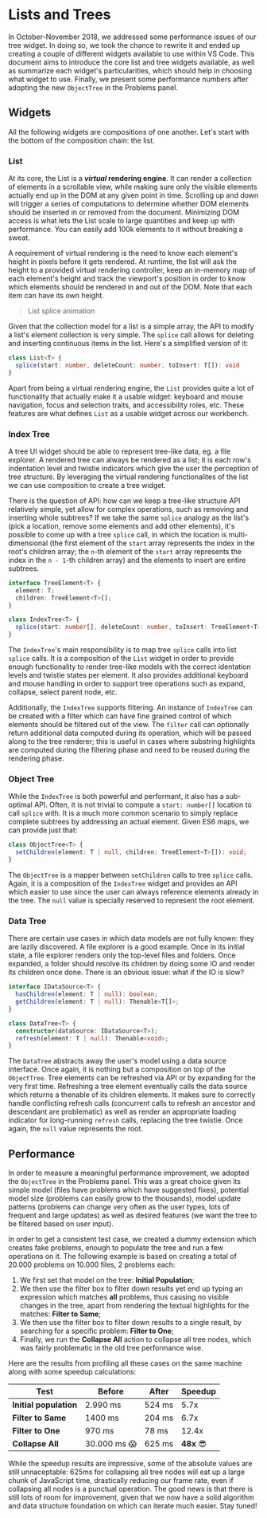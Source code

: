 # Lists and Trees

In October-November 2018, we addressed some performance issues of our tree widget. In doing so, we took the chance to rewrite it and ended up creating a couple of different widgets available to use within VS Code. This document aims to introduce the core list and tree widgets available, as well as summarize each widget's particularities, which should help in choosing what widget to use. Finally, we present some performance numbers after adopting the new `ObjectTree` in the Problems panel.

## Widgets

All the following widgets are compositions of one another. Let's start with the bottom of the composition chain: the list.

### List

At its core, the List is a **_virtual_ rendering engine**. It can render a collection of elements in a scrollable view, while making sure only the visible elements actually end up in the DOM at any given point in time. Scrolling up and down will trigger a series of computations to determine whether DOM elements should be inserted in or removed from the document. Minimizing DOM access is what lets the List scale to large quantities and keep up with performance. You can easily add 100k elements to it without breaking a sweat.

A requirement of virtual rendering is the need to know each element's height in pixels before it gets rendered. At runtime, the list will ask the height to a provided virtual rendering controller, keep an in-memory map of each element's height and track the viewport's position in order to know which elements should be rendered in and out of the DOM. Note that each item can have its own height.

> List splice animation

Given that the collection model for a list is a simple array, the API to modify a list's element collection is very simple. The `splice` call allows for deleting and inserting continuous items in the list. Here's a simplified version of it:

```ts
class List<T> {
  splice(start: number, deleteCount: number, toInsert: T[]): void
}
```

Apart from being a virtual rendering engine, the `List` provides quite a lot of functionality that actually make it a usable widget: keyboard and mouse navigation, focus and selection traits, and accessibility roles, etc. These features are what defines `List` as a usable widget across our workbench.

### Index Tree

A tree UI widget should be able to represent tree-like data, eg. a file explorer. A rendered tree can always be rendered as a list; it is each row's indentation level and twistie indicators which give the user the perception of tree structure. By leveraging the virtual rendering functionalites of the list we can use composition to create a tree widget.

There is the question of API: how can we keep a tree-like structure API relatively simple, yet allow for complex operations, such as removing and inserting whole subtrees? If we take the same `splice` analogy as the list's (pick a location, remove some elements and add other elements), it's possible to come up with a tree `splice` call, in which the location is multi-dimensional (the first element of the `start` array represents the index in the root's children array; the `n`-th element of the `start` array represents the index in the `n - 1`-th children array) and the elements to insert are entire subtrees.

```ts
interface TreeElement<T> {
  element: T;
  children: TreeElement<T>[];
}

class IndexTree<T> {
  splice(start: number[], deleteCount: number, toInsert: TreeElement<T>[]): void;
}
```

The `IndexTree`'s main responsibility is to map tree `splice` calls into list `splice` calls. It is a composition of the `List` widget in order to provide enough functionality to render tree-like models with the correct identation levels and twistie states per element. It also provides additional keyboard and mouse handling in order to support tree operations such as expand, collapse, select parent node, etc.

Additionally, the `IndexTree` supports filtering. An instance of `IndexTree` can be created with a filter which can have fine grained control of which elements should be filtered out of the view. The `filter` call can optionally return additional data computed during its operation, which will be passed along to the tree renderer; this is useful in cases where substring highlights are computed during the filtering phase and need to be reused during the rendering phase.

### Object Tree

While the `IndexTree` is both powerful and performant, it also has a sub-optimal API. Often, it is not trivial to compute a `start: number[]` location to call `splice` with. It is a much more common scenario to simply replace complete subtrees by addressing an actual element. Given ES6 maps, we can provide just that:

```ts
class ObjectTree<T> {
  setChildren(element: T | null, children: TreeElement<T>[]): void;
}
```

The `ObjectTree` is a mapper between `setChildren` calls to tree `splice` calls. Again, it is a composition of the `IndexTree` widget and provides an API which easier to use since the user can always reference elements already in the tree. The `null` value is specially reserved to represent the root element.

### Data Tree

There are certain use cases in which data models are not fully known: they are lazily discovered. A file explorer is a good example. Once in its initial state, a file explorer renders only the top-level files and folders. Once expanded, a folder should resolve its children by doing some IO and render its children once done. There is an obvious issue: what if the IO is slow?

```ts
interface IDataSource<T> {
  hasChildren(element: T | null): boolean;
  getChildren(element: T | null): Thenable<T[]>;
}

class DataTree<T> {
  constructor(dataSource: IDataSource<T>);
  refresh(element: T | null): Thenable<void>;
}
```

The `DataTree` abstracts away the user's model using a data source interface. Once again, it is nothing but a composition on top of the `ObjectTree`. Tree elements can be refreshed via API or by expanding for the very first time. Refreshing a tree element eventually calls the data source which returns a thenable of its children elements. It makes sure to correctly handle conflicting refresh calls (concurrent calls to refresh an ancestor and descendant are problematic) as well as render an appropriate loading indicator for long-running `refresh` calls, replacing the tree twistie. Once again, the `null` value represents the root.
 
## Performance

In order to measure a meaningful performance improvement, we adopted the `ObjectTree` in the Problems panel. This was a great choice given its simple model (files have problems which have suggested fixes), potential model size (problems can easily grow to the thousands), model update patterns (problems can change very often as the user types, lots of frequent and large updates) as well as desired features (we want the tree to be filtered based on user input).

In order to get a consistent test case, we created a dummy extension which creates fake problems, enough to populate the tree and run a few operations on it. The following example is based on creating a total of 20.000 problems on 10.000 files, 2 problems each:

1. We first set that model on the tree: **Initial Population**;
2. We then use the filter box to filter down results yet end up typing an expression which matches **all** problems, thus causing no visible changes in the tree, apart from rendering the textual highlights for the matches: **Filter to Same**;
3. We then use the filter box to filter down results to a single result, by searching for a specific problem: **Filter to One**;
4. Finally, we run the **Collapse All** action to collapse all tree nodes, which was fairly problematic in the old tree performance wise.

Here are the results from profiling all these cases on the same machine along with some speedup calculations:

| Test | Before | After | Speedup |
|---|---|---|---|
| **Initial population** | 2.990 ms | 524 ms | 5.7x |
| **Filter to Same** | 1400 ms | 204 ms | 6.7x |
| **Filter to One** | 970 ms | 78 ms | 12.4x |
| **Collapse All** | 30.000 ms 😱 | 625 ms | **48x** 😎 |

While the speedup results are impressive, some of the absolute values are still unnaceptable: 625ms for collapsing all tree nodes will eat up a large chunk of JavaScript time, drastically reducing our frame rate, even if collapsing all nodes is a punctual operation. The good news is that there is still lots of room for improvement, given that we now have a solid algorithm and data structure foundation on which can iterate much easier. Stay tuned!